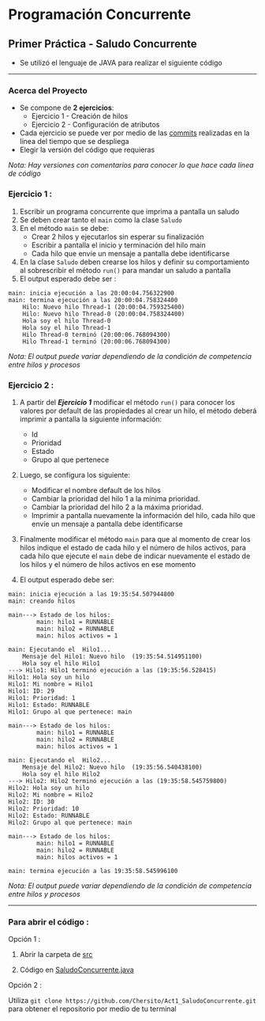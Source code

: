 # Programación Concurrente

## Primer Práctica - Saludo Concurrente

- Se utilizó el lenguaje de JAVA para realizar el siguiente código

---

### Acerca del Proyecto
- Se compone de **2 ejercicios**:
    - Ejercicio 1 - Creación de hilos
    - Ejercicio 2 - Configuración de atributos
- Cada ejercicio se puede ver por medio de las [commits](https://github.com/Chersito/Act1_SaludoConcurrente/commits/main/) realizadas en la línea del tiempo que se despliega
- Elegir la versión del código que requieras

_Nota: Hay versiones con comentarios para conocer lo que hace cada línea de código_

### **Ejercicio 1 :**
1. Escribir un programa concurrente que imprima a pantalla un saludo
2. Se deben crear tanto el `main` como la clase `Saludo`
2. En el método `main` se debe:
    - Crear 2 hilos y ejecutarlos sin esperar su finalización
    - Escribir a pantalla el inicio y terminación del hilo main
    - Cada hilo que envíe un mensaje a pantalla debe identificarse
3. En la clase `Saludo` deben crearse los hilos y definir su comportamiento al sobrescribir el método `run()` para mandar un saludo a pantalla
4. El output esperado debe ser :
```
main: inicia ejecución a las 20:00:04.756322900
main: termina ejecución a las 20:00:04.758324400
    Hilo: Nuevo hilo Thread-1 (20:00:04.759325400)
    Hilo: Nuevo hilo Thread-0 (20:00:04.758324400)
    Hola soy el hilo Thread-0
    Hola soy el hilo Thread-1
    Hilo Thread-0 terminó (20:00:06.768094300)
    Hilo Thread-1 terminó (20:00:06.768094300)
```
_Nota: El output puede variar dependiendo de la condición de competencia entre hilos y procesos_

### **Ejercicio 2 :**
1. A partir del _**Ejercicio 1**_ modificar el método `run()` para conocer los valores por default de las propiedades al crear un hilo, el método deberá imprimir a pantalla la siguiente información:
    - Id
    - Prioridad
    - Estado
    - Grupo al que pertenece
2. Luego, se configura los siguiente:
    - Modificar el nombre default de los hilos
    - Cambiar la prioridad del hilo 1 a la mínima prioridad.
    - Cambiar la prioridad del hilo 2 a la máxima prioridad.
    - Imprimir a pantalla nuevamente la información del hilo, cada hilo que envíe un mensaje a pantalla debe identificarse
3. Finalmente modificar el método `main` para que al momento de crear los hilos indique el estado de cada hilo y el número de hilos activos, para cada hilo que ejecute el `main` debe de indicar nuevamente el estado de los hilos y el número de hilos activos en ese momento

4. El output esperado debe ser:
```
main: inicia ejecución a las 19:35:54.507944800
main: creando hilos

main---> Estado de los hilos:
        main: hilo1 = RUNNABLE
        main: hilo2 = RUNNABLE
        main: hilos activos = 1

main: Ejecutando el  Hilo1...
    Mensaje del Hilo1: Nuevo hilo  (19:35:54.514951100)
    Hola soy el hilo Hilo1
---> Hilo1: Hilo1 terminó ejecución a las (19:35:56.528415)
Hilo1: Hola soy un hilo
Hilo1: Mi nombre = Hilo1
Hilo1: ID: 29
Hilo1: Prioridad: 1
Hilo1: Estado: RUNNABLE
Hilo1: Grupo al que pertenece: main

main---> Estado de los hilos:
        main: hilo1 = RUNNABLE
        main: hilo2 = RUNNABLE
        main: hilos activos = 1

main: Ejecutando el  Hilo2...
    Mensaje del Hilo2: Nuevo hilo  (19:35:56.540438100)
    Hola soy el hilo Hilo2
---> Hilo2: Hilo2 terminó ejecución a las (19:35:58.545759800)
Hilo2: Hola soy un hilo
Hilo2: Mi nombre = Hilo2
Hilo2: ID: 30
Hilo2: Prioridad: 10
Hilo2: Estado: RUNNABLE
Hilo2: Grupo al que pertenece: main

main---> Estado de los hilos:
        main: hilo1 = RUNNABLE
        main: hilo2 = RUNNABLE
        main: hilos activos = 1

main: termina ejecución a las 19:35:58.545996100
```
_Nota: El output puede variar dependiendo de la condición de competencia entre hilos y procesos_

---

### Para abrir el código :
Opción 1 :
1. Abrir la carpeta de [src](https://github.com/Chersito/Act1_SaludoConcurrente/tree/main/src)

2. Código en  [SaludoConcurrente.java](https://github.com/Chersito/Act1_SaludoConcurrente/blob/main/src/SaludoConcurrente.java)

Opción 2 :

Utiliza `git clone https://github.com/Chersito/Act1_SaludoConcurrente.git` para obtener el repositorio por medio de tu terminal